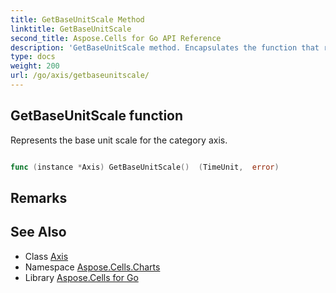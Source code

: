 ```yaml
---
title: GetBaseUnitScale Method 
linktitle: GetBaseUnitScale
second_title: Aspose.Cells for Go API Reference
description: 'GetBaseUnitScale method. Encapsulates the function that represents getbaseunitscale in Go.'
type: docs
weight: 200
url: /go/axis/getbaseunitscale/
---
```


## GetBaseUnitScale function

Represents the base unit scale for the category axis.

```go

func (instance *Axis) GetBaseUnitScale()  (TimeUnit,  error) 

```

## Remarks


## See Also

* Class [Axis](../)
* Namespace [Aspose.Cells.Charts](../../)
* Library [Aspose.Cells for Go](../../../)

